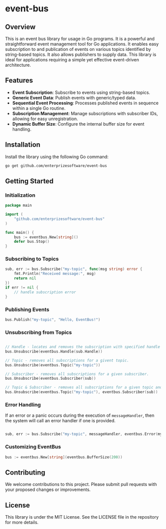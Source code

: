 # event-bus

## Overview

This is an event bus library for usage in Go programs. It is a powerful and straightforward event management tool for Go
applications. It enables easy subscription to and publication of events on
various topics identified by string-based topics. It also allows publishers to supply data. This library is ideal for
applications requiring a simple yet effective event-driven architecture.

## Features

- **Event Subscription**: Subscribe to events using string-based topics.
- **Generic Event Data**: Publish events with generic/typed data.
- **Sequential Event Processing**: Processes published events in sequence within a single Go routine.
- **Subscription Management**: Manage subscriptions with subscriber IDs, allowing for easy unregistration.
- **Dynamic Buffer Size**: Configure the internal buffer size for event handling.

## Installation

Install the library using the following Go command:

``` bash
go get github.com/enterprizesoftware/event-bus
```

## Getting Started

### Initialization

``` go
package main

import (
	"github.com/enterprizesoftware/event-bus"
)

func main() {
    bus := eventbus.New[string]()
    defer bus.Stop()
}
```

### Subscribing to Topics

``` go
sub, err := bus.Subscribe("my-topic", func(msg string) error {
    fmt.Println("Received message:", msg)
    return nil
})
if err != nil {
    // handle subscription error
}
```

### Publishing Events

``` go
bus.Publish("my-topic", "Hello, EventBus!")
```

### Unsubscribing from Topics

``` go

// Handle - locates and removes the subscription with specified handle ID.
bus.Unsubscribe(eventbus.Handle(sub.Handle))

// Topic - removes all subscriptions for a givent topic.
bus.Unsubscribe(eventbus.Topic("my-topic"))

// Subscriber - removes all subscriptions for a given subscriber.
bus.Unsubscribe(eventbus.Subscriber(sub))

// Topic & Subscriber - removes all subscriptions for a given topic and subscriber.
bus.Unsubscribe(eventbus.Topic("my-topic"), eventbus.Subscriber(sub))
```

### Error Handling
If an error or a panic occurs during the execution of `messageHandler`, then 
the system will call an error handler if one is provided.

``` go

sub, err := bus.Subscribe("my-topic", messageHandler, eventbus.Error(myErrorHandler))
```

### Customizing EventBus

``` go
bus := eventbus.New[string](eventbus.BufferSize(200))
```

## Contributing

We welcome contributions to this project. Please submit pull requests with your proposed changes or improvements.

## License

This library is under the MIT License. See the LICENSE file in the repository for more details.